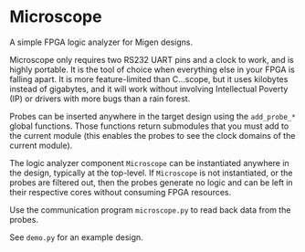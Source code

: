 Microscope
==========

A simple FPGA logic analyzer for Migen designs.

Microscope only requires two RS232 UART pins and a clock to work, and is highly
portable. It is the tool of choice when everything else in your FPGA is falling
apart. It is more feature-limited than C...scope, but it uses kilobytes instead
of gigabytes, and it will work without involving Intellectual Poverty (IP) or
drivers with more bugs than a rain forest.

Probes can be inserted anywhere in the target design using the ``add_probe_*``
global functions. Those functions return submodules that you must add to the
current module (this enables the probes to see the clock domains of the current
module).

The logic analyzer component ``Microscope`` can be instantiated anywhere in
the design, typically at the top-level. If ``Microscope`` is not instantiated,
or the probes are filtered out, then the probes generate no logic and can be
left in their respective cores without consuming FPGA resources.

Use the communication program ``microscope.py`` to read back data from the
probes.

See ``demo.py`` for an example design.
